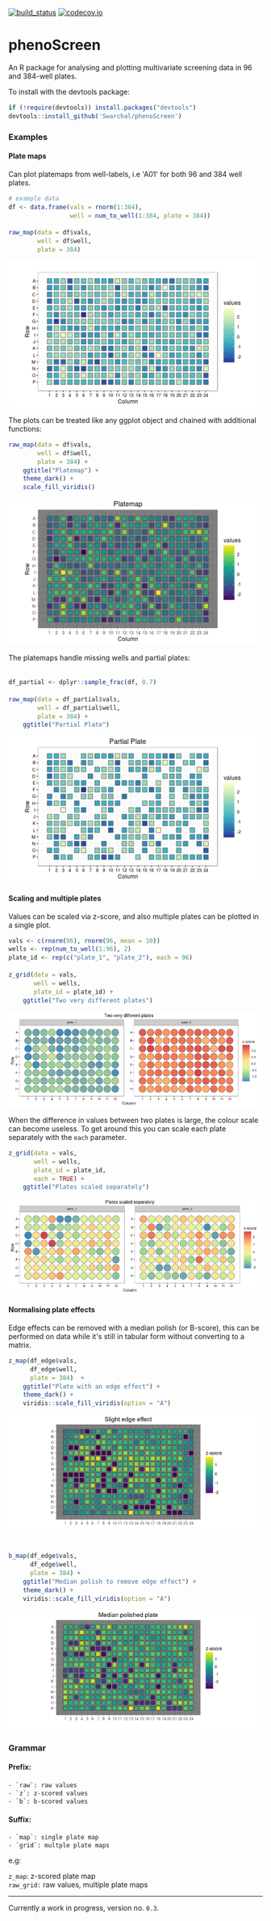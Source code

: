 [![build_status](https://travis-ci.org/Swarchal/phenoScreen.svg?branch=master)](https://travis-ci.org/Swarchal/phenoScreen/)
[![codecov.io](https://codecov.io/github/Swarchal/phenoScreen/coverage.svg?branch=master)](https://codecov.io/github/Swarchal/phenoScreen?branch=master)

# phenoScreen

An R package for analysing and plotting multivariate screening data in 96 and 384-well plates.

To install with the devtools package:

```r
if (!require(devtools)) install.packages("devtools")
devtools::install_github('Swarchal/phenoScreen')
```

### Examples

#### Plate maps

Can plot platemaps from well-labels, i.e 'A01' for both 96 and 384 well plates.

```r
# example data
df <- data.frame(vals = rnorm(1:384),
                 well = num_to_well(1:384, plate = 384))

raw_map(data = df$vals,
	    well = df$well,
	    plate = 384)
```

![example plate](/graphics/example_plate.png)

The plots can be treated like any ggplot object and chained with additional functions:

```r
raw_map(data = df$vals,
	    well = df$well,
	    plate = 384) +
    ggtitle("Platemap") +
    theme_dark() +
    scale_fill_viridis()
```

![example_plate2](/graphics/example_plate_2.png)


The platemaps handle missing wells and partial plates:
```r

df_partial <- dplyr::sample_frac(df, 0.7)

raw_map(data = df_partial$vals,
	    well = df_partial$well,
	    plate = 384) +
    ggtitle("Partial Plate")
```

![partial_plate](/graphics/partial_plate.png)

#### Scaling and multiple plates

Values can be scaled via z-score, and also multiple plates can be plotted in a single plot.

```r
vals <- c(rnorm(96), rnorm(96, mean = 10))
wells <- rep(num_to_well(1:96), 2)
plate_id <- rep(c("plate_1", "plate_2"), each = 96)

z_grid(data = vals,
	   well = wells,
	   plate_id = plate_id) +
    ggtitle("Two very different plates")
```

![different_plates](/graphics/different_plates.png)

When the difference in values between two plates is large, the colour scale can become useless. To get around this you can scale each plate separately with the `each` parameter.

```r
z_grid(data = vals,
	   well = wells,
	   plate_id = plate_id,
	   each = TRUE) +
    ggtitle("Plates scaled separately")
```

![different_each](/graphics/different_each.png)

#### Normalising plate effects

Edge effects can be removed with a median polish (or B-score), this can be performed on data while it's still in tabular form without converting to a matrix.
```r
z_map(df_edge$vals,
	  df_edge$well,
	  plate = 384)  +
    ggtitle("Plate with an edge effect") +
    theme_dark() +
    viridis::scale_fill_viridis(option = "A")
```

![edge_plate](/graphics/z_map.png)

```r

b_map(df_edge$vals,
	  df_edge$well,
	  plate = 384) +
    ggtitle("Median polish to remove edge effect") +
    theme_dark() +
    viridis::scale_fill_viridis(option = "A")
```

![edge_fixed](/graphics/b_map.png)

### Grammar


#### Prefix:
	- `raw`: raw values
	- `z`: z-scored values
	- `b`: b-scored values

#### Suffix:

	- `map`: single plate map
	- `grid`: multple plate maps

e.g:

`z_map`: z-scored plate map  
`raw_grid:` raw values, multiple plate maps

------------

Currently a work in progress, version no. `0.3`.
